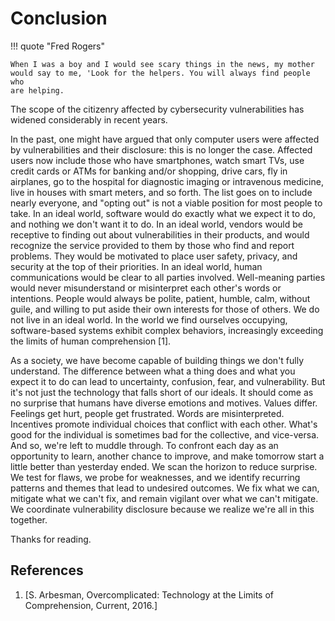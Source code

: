 # Conclusion 

!!! quote "Fred Rogers"

    When I was a boy and I would see scary things in the news, my mother
    would say to me, 'Look for the helpers. You will always find people who
    are helping.

The scope of the citizenry affected by cybersecurity vulnerabilities
has widened considerably in recent years.

In the past, one might have argued that only computer users were
affected by vulnerabilities and their disclosure: this is no longer the
case. Affected users now include those who have smartphones, watch smart
TVs, use credit cards or ATMs for banking and/or shopping, drive cars,
fly in airplanes, go to the hospital for diagnostic imaging or
intravenous medicine, live in houses with smart meters, and so forth.
The list goes on to include nearly everyone, and "opting out" is not a
viable position for most people to take. In an ideal world, software
would do exactly what we expect it to do, and nothing we don't want it
to do. In an ideal world, vendors would be receptive to finding out
about vulnerabilities in their products, and would recognize the service
provided to them by those who find and report problems. They would be
motivated to place user safety, privacy, and security at the top of
their priorities. In an ideal world, human communications would be clear
to all parties involved. Well-meaning parties would never misunderstand
or misinterpret each other's words or intentions. People would always
be polite, patient, humble, calm, without guile, and willing to put
aside their own interests for those of others. We do not live in an
ideal world. In the world we find ourselves occupying, software-based
systems exhibit complex behaviors, increasingly exceeding the limits of
human comprehension \[1\].

As a society, we have become capable of building things we don't
fully understand. The difference between what a thing does and what you
expect it to do can lead to uncertainty, confusion, fear, and
vulnerability. But it's not just the technology that falls short of our
ideals. It should come as no surprise that humans have diverse emotions
and motives. Values differ. Feelings get hurt, people get frustrated.
Words are misinterpreted. Incentives promote individual choices that
conflict with each other. What's good for the individual is sometimes
bad for the collective, and vice-versa. And so, we're left to muddle
through. To confront each day as an opportunity to learn, another chance
to improve, and make tomorrow start a little better than yesterday
ended. We scan the horizon to reduce surprise. We test for flaws, we
probe for weaknesses, and we identify recurring patterns and themes that
lead to undesired outcomes. We fix what we can, mitigate what we can't
fix, and remain vigilant over what we can't mitigate. We coordinate
vulnerability disclosure because we realize we're all in this together.

Thanks for reading.

## References
1.  [S. Arbesman, Overcomplicated: Technology at the Limits of
    Comprehension, Current,
    2016.]
